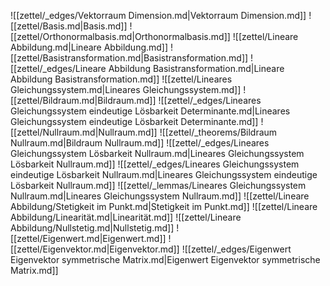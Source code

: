 ![[zettel/_edges/Vektorraum Dimension.md|Vektorraum Dimension.md]]
![[zettel/Basis.md|Basis.md]]
![[zettel/Orthonormalbasis.md|Orthonormalbasis.md]]
![[zettel/Lineare Abbildung.md|Lineare Abbildung.md]]
![[zettel/Basistransformation.md|Basistransformation.md]]
![[zettel/_edges/Lineare Abbildung Basistransformation.md|Lineare Abbildung Basistransformation.md]]
![[zettel/Lineares Gleichungssystem.md|Lineares Gleichungssystem.md]]
![[zettel/Bildraum.md|Bildraum.md]]
![[zettel/_edges/Lineares Gleichungssystem eindeutige Lösbarkeit Determinante.md|Lineares Gleichungssystem eindeutige Lösbarkeit Determinante.md]]
![[zettel/Nullraum.md|Nullraum.md]]
![[zettel/_theorems/Bildraum Nullraum.md|Bildraum Nullraum.md]]
![[zettel/_edges/Lineares Gleichungssystem Lösbarkeit Nullraum.md|Lineares Gleichungssystem Lösbarkeit Nullraum.md]]
![[zettel/_edges/Lineares Gleichungssystem eindeutige Lösbarkeit Nullraum.md|Lineares Gleichungssystem eindeutige Lösbarkeit Nullraum.md]]
![[zettel/_lemmas/Lineares Gleichungssystem Nullraum.md|Lineares Gleichungssystem Nullraum.md]]
![[zettel/Lineare Abbildung/Stetigkeit im Punkt.md|Stetigkeit im Punkt.md]]
![[zettel/Lineare Abbildung/Linearität.md|Linearität.md]]
![[zettel/Lineare Abbildung/Nullstetig.md|Nullstetig.md]]
![[zettel/Eigenwert.md|Eigenwert.md]]
![[zettel/Eigenvektor.md|Eigenvektor.md]]
![[zettel/_edges/Eigenwert Eigenvektor symmetrische Matrix.md|Eigenwert Eigenvektor symmetrische Matrix.md]]